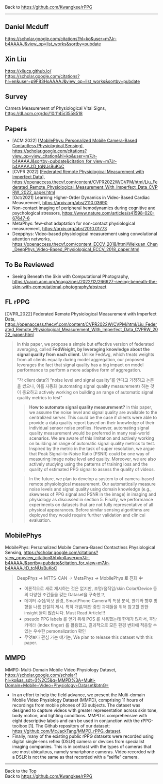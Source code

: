 Back to https://github.com/Kwangkee/rPPG
***

## Daniel Mcduff
https://scholar.google.com/citations?hl=ko&user=m7Jr-b4AAAAJ&view_op=list_works&sortby=pubdate   

## Xin Liu
https://xliucs.github.io/  
https://scholar.google.com/citations?hl=en&user=p9F83HoAAAAJ&view_op=list_works&sortby=pubdate  

## Survey
Camera Measurement of Physiological Vital Signs, https://dl.acm.org/doi/10.1145/3558518   

## Papers
- [ACM 2022] [[MobilePhys: Personalized Mobile Camera-Based Contactless Physiological Sensing](https://github.com/Kwangkee/rPPG/blob/main/rPPG%40DanielMcduff.md#mobilephys)], https://scholar.google.com/citations?view_op=view_citation&hl=ko&user=m7Jr-b4AAAAJ&sortby=pubdate&citation_for_view=m7Jr-b4AAAAJ:D_tqNUsBuKoC  
- [CVPR 2022] [[Federated Remote Physiological Measurement with Imperfect Data](https://github.com/Kwangkee/rPPG/blob/main/rPPG%40DanielMcduff.md#fl-rppg)], https://openaccess.thecvf.com/content/CVPR2022W/CVPM/html/Liu_Federated_Remote_Physiological_Measurement_With_Imperfect_Data_CVPRW_2022_paper.html  
- [Oct/2021] Learning Higher-Order Dynamics in Video-Based Cardiac Measurement, https://arxiv.org/abs/2110.03690 
- Non-contact imaging of peripheral hemodynamics during cognitive and psychological stressors, https://www.nature.com/articles/s41598-020-67647-6 
- MetaPhys: few-shot adaptation for non-contact physiological measurement, https://arxiv.org/abs/2010.01773 
- Deepphys: Video-based physiological measurement using convolutional attention networks, https://openaccess.thecvf.com/content_ECCV_2018/html/Weixuan_Chen_DeepPhys_Video-Based_Physiological_ECCV_2018_paper.html

## To Be Reviewed
- Seeing Beneath the Skin with Computational Photography, https://cacm.acm.org/magazines/2022/12/266927-seeing-beneath-the-skin-with-computational-photography/abstract

## FL rPPG 
[CVPR_2022] Federated Remote Physiological Measurement with Imperfect Data, https://openaccess.thecvf.com/content/CVPR2022W/CVPM/html/Liu_Federated_Remote_Physiological_Measurement_With_Imperfect_Data_CVPRW_2022_paper.html  
>In this paper, we propose a simple but effective version of federated averaging, called **FedWeight, by leveraging knowledge about the signal quality from each client**. Unlike FedAvg, which treats weights from all clients equally during model aggregation, our proposed leverages the fact that signal quality has a big impact on model performance to perform a more adaptive form of aggregation.
>
>"각 client data의 “noise level and signal quality”를 안다고 가정하고 논문을 썼으나, 이를 자동화 (automating signal quality measurement) 하는 것이 중요하고 actively working on building an range of automatic signal quality metrics to test"
>>**How to automate signal quality measurement?** In this paper, we assume the noise level and signal quality are available to the centralized server. This could be the case if clients were able to provide a data quality report based on their knowledge of their individual sensor noise profiles. However, automating signal quality measurement would be preferred in many real-world scenarios. We are aware of this limitation and actively working on building an range of automatic signal quality metrics to test. Inspired by the metric in the task of super resolution, we argue that Peak Signal-to-Noise Ratio (PSNR) could be one way of measuring image noise level and quality. Moreover, we are also actively studying using the patterns of training loss and the quality of estimated PPG signal to assess the quality of videos.
>
>>In the future, we plan to develop a system to of camera-based remote physiological measurement. Our automatically measure noise levels and signal quality using domain knowledge (e.g., skewness of PPG signal and PSNR in the image) in imaging and physiology as discussed in section 5. Finally, we performance experiments on datasets that are not fully representative of all physical appearances. Before similar sensing algorithms are deployed they would require further validation and clinical evaluation.

## MobilePhys
MobilePhys: Personalized Mobile Camera-Based Contactless Physiological Sensing, https://scholar.google.com/citations?view_op=view_citation&hl=ko&user=m7Jr-b4AAAAJ&sortby=pubdate&citation_for_view=m7Jr-b4AAAAJ:D_tqNUsBuKoC  

>DeepPhys -> MTTS-CAN -> MetaPhys -> MobilePhys 로 진화 中
>-	이론적으로 새로 제시하는 것은 없지만, 조명/움직임/skin Color/Device 등의 다양한 조건들을 갖는 Dataset을 구축했고, 
>-	데이터 수집/확보 환경, SmartPhone Camera의 특징 분석, 한계와 향후 방향을 나름 친절히 제시. 특히 개발/제안 중인 과제들을 위해 참고할 만한 insight 들이 많습니다. Must Read Article!!!
>- pseudo PPG labels 를 얻기 위해 POS 를 사용했는데 한계가 많아서, 후방 카메라 (index finger) 를 활용했고, 결과적으로 모든 환경 변화에 적응할 수 있는 우수한 personalization 확인  
>- 무엇보다 관심 가는 얘기는, We plan to release this dataset with this paper.  

## MMPD
MMPD: Multi-Domain Mobile Video Physiology Dataset, https://scholar.google.com/scholar?hl=ko&as_sdt=0%2C5&q=MMPD%3A+Multi-Domain+Mobile+Video+Physiology+Dataset&btnG=

- In an effort to help the field advance, we present the Multi-domain Mobile Video Physiology Dataset (MMPD), comprising 11 hours of recordings from mobile phones of 33 subjects. The dataset was designed to capture videos with greater representation across skin tone, body motion, and lighting conditions. MMPD is comprehensive with eight descriptive labels and can be used in conjunction with the rPPG-toolbox [1]. The Github repository of our dataset: https://github.com/McJackTang/MMPD_rPPG_dataset.
- Finally, many of the existing public rPPG datasets were recorded using digital single-lens reflex (DSLR) camera or devices from specialist imaging companies. This is in contrast with the types of cameras that are most ubiquitous, namely smartphone cameras. Video recorded with a DSLR is not the same as that recorded with a “selfie” camera.


***
Back to the [Top](#rPPG)  
Back to https://github.com/Kwangkee/rPPG

